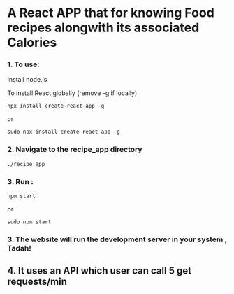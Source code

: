 # A React APP that for knowing Food recipes alongwith its associated Calories

### 1. To use:
   Install node.js
   
To install React globally (remove -g if locally)
    
    npx install create-react-app -g
    
or 

    sudo npx install create-react-app -g

### 2. Navigate to the recipe_app directory
    
    ./recipe_app

### 3. Run :
    
    npm start
or 

    sudo npm start

### 3. The website will run the development server in your system , Tadah!

## 4. It uses an API which user can call 5 get requests/min 
